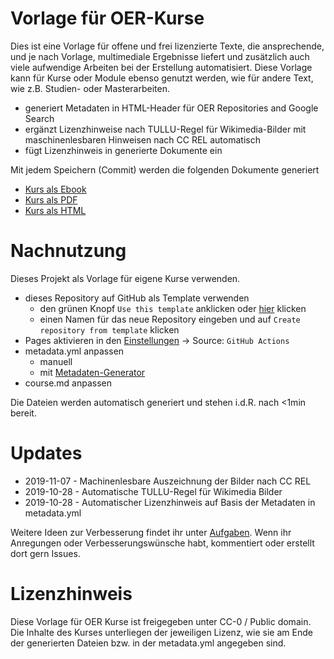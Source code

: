# Vorlage für OER-Kurse

Dies ist eine Vorlage für offene und frei lizenzierte Texte, die ansprechende, und je nach Vorlage, multimediale Ergebnisse liefert und zusätzlich auch viele aufwendige Arbeiten bei der Erstellung automatisiert. Diese Vorlage kann für Kurse oder Module ebenso genutzt werden, wie für andere Text, wie z.B. Studien- oder Masterarbeiten.

* generiert Metadaten in HTML-Header für OER Repositories and Google Search
* ergänzt Lizenzhinweise nach TULLU-Regel für Wikimedia-Bilder mit maschinenlesbaren Hinweisen nach CC REL automatisch
* fügt Lizenzhinweis in generierte Dokumente ein

Mit jedem Speichern (Commit) werden die folgenden Dokumente generiert

* [Kurs als Ebook](https://mirjan-hoffmann.github.io/xxxx/course.epub)
* [Kurs als PDF](https://mirjan-hoffmann.github.io/xxxx/course.pdf)
* [Kurs als HTML](https://mirjan-hoffmann.github.io/xxxx/index.html)

# Nachnutzung

Dieses Projekt als Vorlage für eigene Kurse verwenden.

* dieses Repository auf GitHub als Template verwenden
    * den grünen Knopf `Use this template` anklicken oder [hier](https://github.com/TIBHannover/markdown-documents-template/generate) klicken
    * einen Namen für das neue Repository eingeben und auf `Create repository from template` klicken
* Pages aktivieren in den [Einstellungen](../../settings/pages) -> Source: `GitHub Actions`
* metadata.yml anpassen
    * manuell
    * mit [Metadaten-Generator](https://oersi.gitlab.io/metadata-form/metadata-generator.html)
* course.md anpassen

Die Dateien werden automatisch generiert und stehen i.d.R. nach <1min bereit.

# Updates

* 2019-11-07 - Machinenlesbare Auszeichnung der Bilder nach CC REL
* 2019-10-28 - Automatische TULLU-Regel für Wikimedia Bilder
* 2019-10-28 - Automatischer Lizenzhinweis auf Basis der Metadaten in metadata.yml

Weitere Ideen zur Verbesserung findet ihr unter  [Aufgaben](https://github.com/TIBHannover/markdown-documents-template/issues). Wenn ihr Anregungen oder Verbesserungswünsche habt, kommentiert oder erstellt dort gern Issues.


# Lizenzhinweis

Diese Vorlage für OER Kurse ist freigegeben unter CC-0 / Public domain. Die Inhalte des Kurses unterliegen der jeweiligen Lizenz, wie sie am Ende der generierten Dateien bzw. in der metadata.yml angegeben sind.
